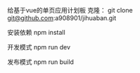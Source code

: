 给基于vue的单页应用计划板
克隆：
git clone git@github.com:a908901/jihuaban.git </hr>

安装依赖
npm install </hr>



开发模式
npm run dev </hr>


发布模式
npm run build </hr>


